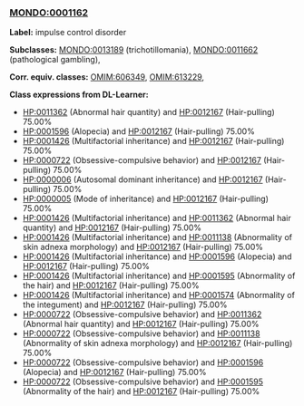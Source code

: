 
### [MONDO:0001162](http://purl.obolibrary.org/obo/MONDO_0001162)
**Label:** impulse control disorder

**Subclasses:** [MONDO:0013189](http://purl.obolibrary.org/obo/MONDO_0013189) (trichotillomania), [MONDO:0011662](http://purl.obolibrary.org/obo/MONDO_0011662) (pathological gambling), 

**Corr. equiv. classes:** [OMIM:606349](http://purl.obolibrary.org/obo/OMIM_606349), [OMIM:613229](http://purl.obolibrary.org/obo/OMIM_613229), 

**Class expressions from DL-Learner:**

- [HP:0011362](http://purl.obolibrary.org/obo/HP_0011362) (Abnormal hair quantity) and [HP:0012167](http://purl.obolibrary.org/obo/HP_0012167) (Hair-pulling) 75.00%
- [HP:0001596](http://purl.obolibrary.org/obo/HP_0001596) (Alopecia) and [HP:0012167](http://purl.obolibrary.org/obo/HP_0012167) (Hair-pulling) 75.00%
- [HP:0001426](http://purl.obolibrary.org/obo/HP_0001426) (Multifactorial inheritance) and [HP:0012167](http://purl.obolibrary.org/obo/HP_0012167) (Hair-pulling) 75.00%
- [HP:0000722](http://purl.obolibrary.org/obo/HP_0000722) (Obsessive-compulsive behavior) and [HP:0012167](http://purl.obolibrary.org/obo/HP_0012167) (Hair-pulling) 75.00%
- [HP:0000006](http://purl.obolibrary.org/obo/HP_0000006) (Autosomal dominant inheritance) and [HP:0012167](http://purl.obolibrary.org/obo/HP_0012167) (Hair-pulling) 75.00%
- [HP:0000005](http://purl.obolibrary.org/obo/HP_0000005) (Mode of inheritance) and [HP:0012167](http://purl.obolibrary.org/obo/HP_0012167) (Hair-pulling) 75.00%
- [HP:0001426](http://purl.obolibrary.org/obo/HP_0001426) (Multifactorial inheritance) and [HP:0011362](http://purl.obolibrary.org/obo/HP_0011362) (Abnormal hair quantity) and [HP:0012167](http://purl.obolibrary.org/obo/HP_0012167) (Hair-pulling) 75.00%
- [HP:0001426](http://purl.obolibrary.org/obo/HP_0001426) (Multifactorial inheritance) and [HP:0011138](http://purl.obolibrary.org/obo/HP_0011138) (Abnormality of skin adnexa morphology) and [HP:0012167](http://purl.obolibrary.org/obo/HP_0012167) (Hair-pulling) 75.00%
- [HP:0001426](http://purl.obolibrary.org/obo/HP_0001426) (Multifactorial inheritance) and [HP:0001596](http://purl.obolibrary.org/obo/HP_0001596) (Alopecia) and [HP:0012167](http://purl.obolibrary.org/obo/HP_0012167) (Hair-pulling) 75.00%
- [HP:0001426](http://purl.obolibrary.org/obo/HP_0001426) (Multifactorial inheritance) and [HP:0001595](http://purl.obolibrary.org/obo/HP_0001595) (Abnormality of the hair) and [HP:0012167](http://purl.obolibrary.org/obo/HP_0012167) (Hair-pulling) 75.00%
- [HP:0001426](http://purl.obolibrary.org/obo/HP_0001426) (Multifactorial inheritance) and [HP:0001574](http://purl.obolibrary.org/obo/HP_0001574) (Abnormality of the integument) and [HP:0012167](http://purl.obolibrary.org/obo/HP_0012167) (Hair-pulling) 75.00%
- [HP:0000722](http://purl.obolibrary.org/obo/HP_0000722) (Obsessive-compulsive behavior) and [HP:0011362](http://purl.obolibrary.org/obo/HP_0011362) (Abnormal hair quantity) and [HP:0012167](http://purl.obolibrary.org/obo/HP_0012167) (Hair-pulling) 75.00%
- [HP:0000722](http://purl.obolibrary.org/obo/HP_0000722) (Obsessive-compulsive behavior) and [HP:0011138](http://purl.obolibrary.org/obo/HP_0011138) (Abnormality of skin adnexa morphology) and [HP:0012167](http://purl.obolibrary.org/obo/HP_0012167) (Hair-pulling) 75.00%
- [HP:0000722](http://purl.obolibrary.org/obo/HP_0000722) (Obsessive-compulsive behavior) and [HP:0001596](http://purl.obolibrary.org/obo/HP_0001596) (Alopecia) and [HP:0012167](http://purl.obolibrary.org/obo/HP_0012167) (Hair-pulling) 75.00%
- [HP:0000722](http://purl.obolibrary.org/obo/HP_0000722) (Obsessive-compulsive behavior) and [HP:0001595](http://purl.obolibrary.org/obo/HP_0001595) (Abnormality of the hair) and [HP:0012167](http://purl.obolibrary.org/obo/HP_0012167) (Hair-pulling) 75.00%


